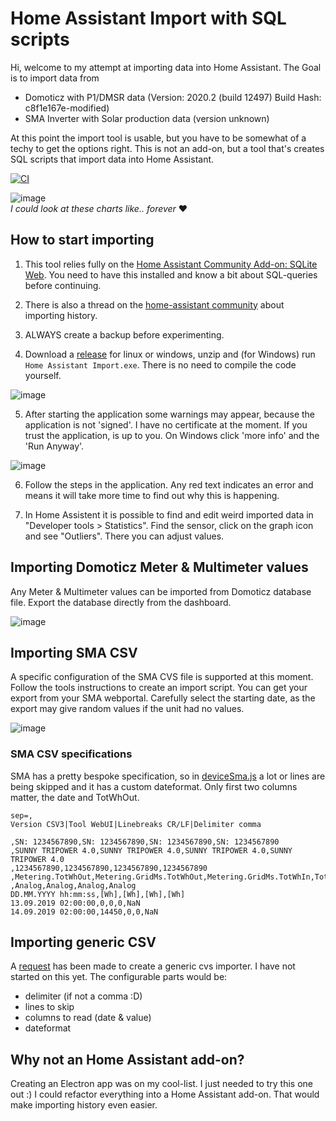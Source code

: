 # Home Assistant Import with SQL scripts

Hi, welcome to my attempt at importing data into Home Assistant. The Goal is to import data from

- Domoticz with P1/DMSR data (Version: 2020.2 (build 12497) Build Hash: c8f1e167e-modified)
- SMA Inverter with Solar production data (version unknown)

At this point the import tool is usable, but you have to be somewhat of a techy to get the options right. This is not an add-on, but a tool that's creates SQL scripts that import data into Home Assistant. 

[![CI](https://github.com/Johanbos/home-assistant-import/actions/workflows/release.yml/badge.svg)](https://github.com/Johanbos/home-assistant-import/actions/workflows/release.yml)

![image](https://user-images.githubusercontent.com/6775602/177726351-c687a04c-0a07-4c3b-9bf9-7d60b65941c9.png)  
_I could look at these charts like.. forever_ :heart:

## How to start importing
1. This tool relies fully on the <a href="https://community.home-assistant.io/t/home-assistant-community-add-on-sqlite-web/68912" target="blank">Home Assistant Community Add-on: SQLite Web</a>. You need to have this installed and know a bit about SQL-queries before continuing.

2. There is also a thread on the [home-assistant community](https://community.home-assistant.io/t/import-domoticz-history/162489/7) about importing history.

3. ALWAYS create a backup before experimenting.

4. Download a [release](https://github.com/Johanbos/home-assistant-import/releases) for linux or windows, unzip and (for Windows) run `Home Assistant Import.exe`. There is no need to compile the code yourself.

![image](https://user-images.githubusercontent.com/6775602/177728592-cea4aefe-ebbe-4021-9887-c52806bbfebc.png)

5. After starting the application some warnings may appear, because the application is not 'signed'. I have no certificate at the moment. If you trust the application, is up to you. On Windows click 'more info' and the 'Run Anyway'.

![image](https://user-images.githubusercontent.com/6775602/177729704-61005c31-4e3e-496d-b4bd-97f66a2b08d2.png)


6. Follow the steps in the application. Any red text indicates an error and means it will take more time to find out why this is happening.

7. In Home Assistent it is possible to find and edit weird imported data in "Developer tools > Statistics". Find the sensor, click on the graph icon and see "Outliers". There you can adjust values.

## Importing Domoticz Meter & Multimeter values

Any Meter & Multimeter values can be imported from Domoticz database file. Export the database directly from the dashboard. 

![image](https://user-images.githubusercontent.com/6775602/168067633-f0381250-c1fd-4b48-9380-1b314eee517b.png)
  
## Importing SMA CSV

A specific configuration of the SMA CVS file is supported at this moment. Follow the tools instructions to create an import script. You can get your export from your SMA webportal. Carefully select the starting date, as the export may give random values if the unit had no values.

![image](https://user-images.githubusercontent.com/6775602/168069333-ce77a5b3-f079-4861-983e-0957296efafa.png)

### SMA CSV specifications

SMA has a pretty bespoke specification, so in [deviceSma.js](https://github.com/Johanbos/home-assistant-import/blob/main/src/core/deviceSma.js) a lot or lines are being skipped and it has a custom dateformat. Only first two columns matter, the date and TotWhOut.

```
sep=,
Version CSV3|Tool WebUI|Linebreaks CR/LF|Delimiter comma

,SN: 1234567890,SN: 1234567890,SN: 1234567890,SN: 1234567890
,SUNNY TRIPOWER 4.0,SUNNY TRIPOWER 4.0,SUNNY TRIPOWER 4.0,SUNNY TRIPOWER 4.0
,1234567890,1234567890,1234567890,1234567890
,Metering.TotWhOut,Metering.GridMs.TotWhOut,Metering.GridMs.TotWhIn,TotVal.TotCsmp
,Analog,Analog,Analog,Analog
DD.MM.YYYY hh:mm:ss,[Wh],[Wh],[Wh],[Wh]
13.09.2019 02:00:00,0,0,0,NaN
14.09.2019 02:00:00,14450,0,0,NaN
```

## Importing generic CSV

A [request](https://github.com/Johanbos/home-assistant-import/issues/12) has been made to create a generic cvs importer. I have not started on this yet. The configurable parts would be:

- delimiter (if not a comma :D)
- lines to skip
- columns to read (date & value)
- dateformat

## Why not an Home Assistant add-on?

Creating an Electron app was on my cool-list. I just needed to try this one out :)
I could refactor everything into a Home Assistant add-on. That would make importing history even easier.
